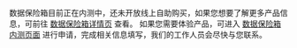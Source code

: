 
数据保险箱目前正在内测中，还未开放线上自助购买，如果您想要了解更多产品信息，可前往 [数据保险箱详情页](https://cloud.tencent.com/product/cdcs) 查看。
如果您需要体验产品，可进入 [数据保险箱内测页面](https://cloud.tencent.com/apply/p/7gv947ozc4s) 进行申请，完成相关信息填写，我们的工作人员会尽快与您联系。
